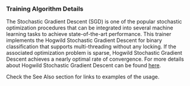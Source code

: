 ### Training Algorithm Details
The Stochastic Gradient Descent (SGD) is one of the popular stochastic
optimization procedures that can be integrated into several machine learning
tasks to achieve state-of-the-art performance. This trainer implements the
Hogwild Stochastic Gradient Descent for binary classification that supports
multi-threading without any locking. If the associated optimization problem is
sparse, Hogwild Stochastic Gradient Descent achieves a nearly optimal rate of
convergence. For more details about Hogwild Stochastic Gradient Descent can be
found [here](http://arxiv.org/pdf/1106.5730v2.pdf).

Check the See Also section for links to examples of the usage.